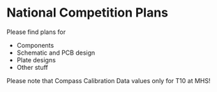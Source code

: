 # National Competition Plans
Please find plans for
- Components
- Schematic and PCB design
- Plate designs
- Other stuff


Please note that Compass Calibration Data values only for T10 at MHS!
